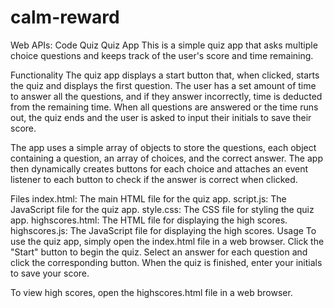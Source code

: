 # calm-reward
Web APIs: Code Quiz
Quiz App
This is a simple quiz app that asks multiple choice questions and keeps track of the user's score and time remaining.

Functionality
The quiz app displays a start button that, when clicked, starts the quiz and displays the first question. The user has a set amount of time to answer all the questions, and if they answer incorrectly, time is deducted from the remaining time. When all questions are answered or the time runs out, the quiz ends and the user is asked to input their initials to save their score.

The app uses a simple array of objects to store the questions, each object containing a question, an array of choices, and the correct answer. The app then dynamically creates buttons for each choice and attaches an event listener to each button to check if the answer is correct when clicked.

Files
index.html: The main HTML file for the quiz app.
script.js: The JavaScript file for the quiz app.
style.css: The CSS file for styling the quiz app.
highscores.html: The HTML file for displaying the high scores.
highscores.js: The JavaScript file for displaying the high scores.
Usage
To use the quiz app, simply open the index.html file in a web browser. Click the "Start" button to begin the quiz. Select an answer for each question and click the corresponding button. When the quiz is finished, enter your initials to save your score.

To view high scores, open the highscores.html file in a web browser.